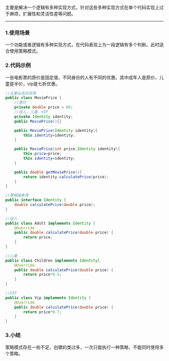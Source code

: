 主要是解决一个逻辑有多种实现方式，针对这些多种实现方式在单个代码实现上过于麻烦，扩展性和灵活性差等问题。

----

### 1.使用场景

一个功能或者逻辑有多种实现方式，在代码表现上为一段逻辑有多个判断。此时适合使用策略模式。

### 2.代码示例

一张电影票的原价是固定值，不同身份的人有不同的优惠。其中成年人是原价，儿童是半价，vip是七折优惠。

```java
//主要业务实现类
public class MoviePrice {
    //票价
    private double price = 80;
    //成人，儿童，VIP
    private Identity identity;
    public MoviePrice(){}

    public MoviePrice(Identity identity){
        this.identity=identity;
    }

    public MoviePrice(int price,Identity identity){
        this.price=price;
        this.identity=identity;
    }

    public double getMoviePrice(){
        return identity.calculatePrice(price);
    }
}
```

```java
//策略抽象类
public interface Identity {
    double calculatePrice(double price);
}
```

```java
//成人
public class Adult implements Identity {
    @Override
    public double calculatePrice(double price) {
        return price;
    }
}
```

```java
//儿童
public class Children implements Identity{
    @Override
    public double calculatePrice(double price) {
        return price*0.5;
    }
}
```

```java
//VIP
public class Vip implements Identity {
    @Override
    public double calculatePrice(double price) {
        return price*0.7;
    }
}
```

### 3.小结

策略模式存在一些不足，创建的类过多，一次只能执行一种策略，不能同时使用多个策略。